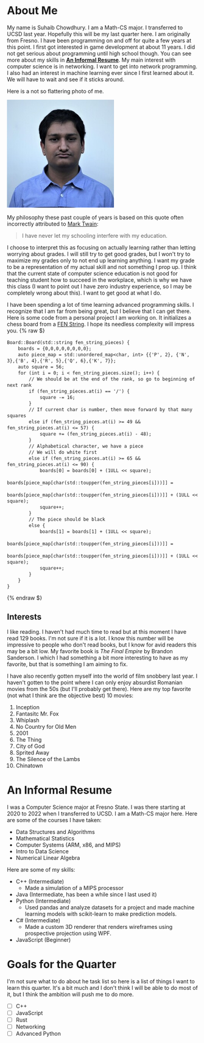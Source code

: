 # About Me
My name is Suhaib Chowdhury. I am a Math-CS major. I transferred to UCSD last year. Hopefully this will be my last quarter here. I am originally from Fresno. I have been programming on and off for quite a few years at this point. I first got interested in game development at about 11 years. I did not get serious about programming until high school though. You can see more about my skills in [**An Informal Resume**](#an-informal-resume). My main interest with computer science is in networking. I want to get into network programming. I also had an interest in machine learning ever since I first learned about it. We will have to wait and see if it sticks around.

Here is a not so flattering photo of me.

![me](me.jpg)

My philosophy these past couple of years is based on this quote often incorrectly attributed to [Mark Twain](https://marktwainstudies.com/the-apocryphal-twain-i-have-never-let-schooling-interfere-with-my-education/):
> I have never let my schooling interfere with my education.

I choose to interpret this as focusing on actually learning rather than letting worrying about grades. I will still try to get good grades, but I won't try to maximize my grades only to not end up learning anything. I want my grade to be a representation of my actual skill and not something I prop up. I think that the current state of computer science education is not good for teaching student how to succeed in the workplace, which is why we have this class (I want to point out I have zero industry experience, so I may be completely wrong about this). I want to get good at what I do. 

I have been spending a lot of time learning advanced programming skills. I recognize that I am far from being great, but I believe that I can get there. Here is some code from a personal project I am working on. It initializes a chess board from a [FEN String](https://en.wikipedia.org/wiki/Forsyth%E2%80%93Edwards_Notation). I hope its needless complexity will impress you.
{% raw $}
```
Board::Board(std::string fen_string_pieces) {
	boards = {0,0,0,0,0,0,0,0};
	auto piece_map = std::unordered_map<char, int> {{'P', 2}, {'N', 3},{'B', 4},{'R', 5},{'Q', 6},{'K', 7}};
	auto square = 56;
	for (int i = 0; i < fen_string_pieces.size(); i++) {
		// We should be at the end of the rank, so go to beginning of next rank
		if (fen_string_pieces.at(i) == '/') {
			square -= 16;
		} 
		// If current char is number, then move forward by that many squares
		else if (fen_string_pieces.at(i) >= 49 && fen_string_pieces.at(i) <= 57) {
			square += (fen_string_pieces.at(i) - 48);
		}
		// Alphabetical character, we have a piece
		// We will do white first
		else if (fen_string_pieces.at(i) >= 65 && fen_string_pieces.at(i) <= 90) {
			boards[0] = boards[0] + (1ULL << square);
			boards[piece_map[char(std::toupper(fen_string_pieces[i]))]] =
				 boards[piece_map[char(std::toupper(fen_string_pieces[i]))]] + (1ULL << square);
			square++;
		}
		// The piece should be black
		else {
			boards[1] = boards[1] + (1ULL << square);
			boards[piece_map[char(std::toupper(fen_string_pieces[i]))]] =
				 boards[piece_map[char(std::toupper(fen_string_pieces[i]))]] + (1ULL << square);
			square++;
		}
	}
}
```
{% endraw $}
## Interests
I like reading. I haven't had much time to read but at this moment I have read 129 books. I'm not sure if it is a lot. I know this number will be impressive to people who don't read books, but I know for avid readers this may be a bit low. My favorite book is _The Final Empire_ by Brandon Sanderson. I which I had something a bit more interesting to have as my favorite, but that is something I am aiming to fix.

I have also recently gotten myself into the world of film snobbery last year. I haven't gotten to the point where I can only enjoy absurdist Romanian movies from the 50s (but I'll probably get there). Here are my top favorite (not what I think are the objective best) 10 movies:
1. Inception
2. Fantasitc Mr. Fox
3. Whiplash
4. No Country for Old Men
5. 2001
6. The Thing
7. City of God
8. Sprited Away
9. The Silence of the Lambs
10. Chinatown  

# An Informal Resume
I was a Computer Science major at Fresno State. I was there starting at 2020 to 2022 when I transferred to UCSD. I am a Math-CS major here. Here are some of the courses I have taken:
- Data Structures and Algorithms
- Mathematical Statistics
- Computer Systems (ARM, x86, and MIPS)
- Intro to Data Science
- Numerical Linear Algebra

Here are some of my skills:
- C++ (Intermediate)
    -  Made a simulation of a MIPS processor
- Java (Intermediate, has been a while since I last used it)
- Python (Intermediate)
    - Used pandas and analyze datasets for a project and made machine learning models with scikit-learn to make prediction models.  
- C# (Intermediate)
    - Made a custom 3D renderer that renders wireframes using prospective projection using WPF.
- JavaScript (Beginner)

# Goals for the Quarter
I'm not sure what to do about he task list so here is a list of things I want to learn this quarter. It's a bit much and I don't think I will be able to do most of it, but I think the ambition will push me to do more.
- [ ] C++
- [ ] JavaScript
- [ ] Rust
- [ ] Networking
- [ ] Advanced Python
